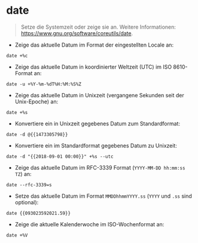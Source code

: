 # date

> Setze die Systemzeit oder zeige sie an.
> Weitere Informationen: <https://www.gnu.org/software/coreutils/date>.

- Zeige das aktuelle Datum im Format der eingestellten Locale an:

`date +%c`

- Zeige das aktuelle Datum in koordinierter Weltzeit (UTC) im ISO 8610-Format an:

`date -u +%Y-%m-%dT%H:%M:%S%Z`

- Zeige das aktuelle Datum in Unixzeit (vergangene Sekunden seit der Unix-Epoche) an:

`date +%s`

- Konvertiere ein in Unixzeit gegebenes Datum zum Standardformat:

`date -d @{{1473305798}}`

- Konvertiere ein im Standardformat gegebenes Datum zu Unixzeit:

`date -d "{{2018-09-01 00:00}}" +%s --utc`

- Zeige das aktuelle Datum im RFC-3339 Format (`YYYY-MM-DD hh:mm:ss TZ`) an:

`date --rfc-3339=s`

- Setze das aktuelle Datum im Format `MMDDhhmmYYYY.ss` (`YYYY` und `.ss` sind optional):

`date {{093023592021.59}}`

- Zeige die aktuelle Kalenderwoche im ISO-Wochenformat an:

`date +%V`
